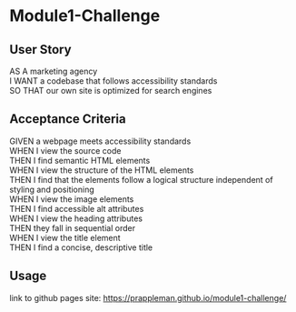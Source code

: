 # Module1-Challenge
## User Story
AS A marketing agency<br />
I WANT a codebase that follows accessibility standards<br />
SO THAT our own site is optimized for search engines<br />
## Acceptance Criteria
GIVEN a webpage meets accessibility standards<br />
WHEN I view the source code<br />
THEN I find semantic HTML elements<br />
WHEN I view the structure of the HTML elements<br />
THEN I find that the elements follow a logical structure independent of styling and positioning<br />
WHEN I view the image elements<br />
THEN I find accessible alt attributes<br />
WHEN I view the heading attributes<br />
THEN they fall in sequential order<br />
WHEN I view the title element<br />
THEN I find a concise, descriptive title<br />
## Usage
link to github pages site: https://prappleman.github.io/module1-challenge/
